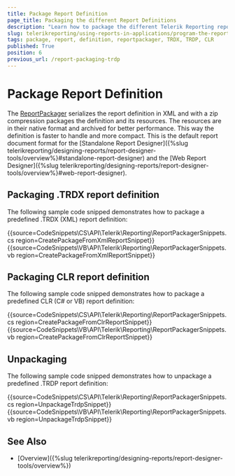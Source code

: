 ```yaml
---
title: Package Report Definition
page_title: Packaging the different Report Definitions
description: "Learn how to package the different Telerik Reporting report definitions, using the available ReportPackager class."
slug: telerikreporting/using-reports-in-applications/program-the-report-definition/package-report-definition
tags: package, report, definition, reportpackager, TRDX, TRDP, CLR
published: True
position: 6
previous_url: /report-packaging-trdp
---
```


# Package Report Definition

The [ReportPackager](/reporting/api/Telerik.Reporting.ReportPackager) serializes the report definition in XML and with a zip compression packages the definition and its resources. The resources are in their native format and archived for better performance. This way the definition is faster to handle and more compact. This is the default report document format for the [Standalone Report Designer]({%slug telerikreporting/designing-reports/report-designer-tools/overview%}#standalone-report-designer) and the [Web Report Designer]({%slug telerikreporting/designing-reports/report-designer-tools/overview%}#web-report-designer). 

## Packaging .TRDX report definition

The following sample code snipped demonstrates how to package a predefined .TRDX (XML) report definition:

{{source=CodeSnippets\CS\API\Telerik\Reporting\ReportPackagerSnippets.cs region=CreatePackageFromXmlReportSnippet}}
{{source=CodeSnippets\VB\API\Telerik\Reporting\ReportPackagerSnippets.vb region=CreatePackageFromXmlReportSnippet}}

## Packaging CLR report definition

The following sample code snipped demonstrates how to package a predefined CLR (C# or VB) report definition:

{{source=CodeSnippets\CS\API\Telerik\Reporting\ReportPackagerSnippets.cs region=CreatePackageFromClrReportSnippet}}
{{source=CodeSnippets\VB\API\Telerik\Reporting\ReportPackagerSnippets.vb region=CreatePackageFromClrReportSnippet}}

## Unpackaging

The following sample code snipped demonstrates how to unpackage a predefined .TRDP report definition:

{{source=CodeSnippets\CS\API\Telerik\Reporting\ReportPackagerSnippets.cs region=UnpackageTrdpSnippet}}
{{source=CodeSnippets\VB\API\Telerik\Reporting\ReportPackagerSnippets.vb region=UnpackageTrdpSnippet}}


## See Also

* [Overview]({%slug telerikreporting/designing-reports/report-designer-tools/overview%})
